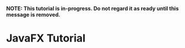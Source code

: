 **NOTE: This tutorial is in-progress. Do not regard it as ready until this message is removed.**

# JavaFX Tutorial


